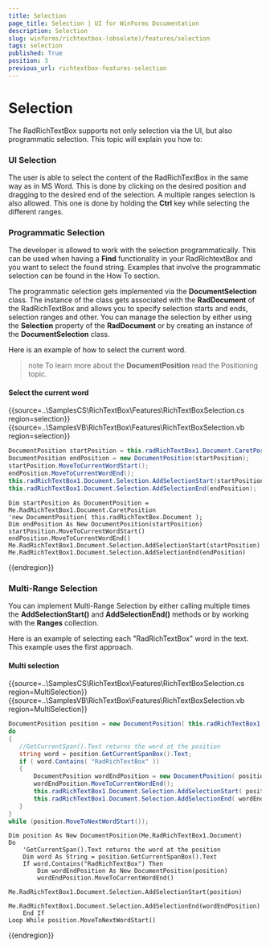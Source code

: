 ```yaml
---
title: Selection
page_title: Selection | UI for WinForms Documentation
description: Selection
slug: winforms/richtextbox-(obsolete)/features/selection
tags: selection
published: True
position: 3
previous_url: richtextbox-features-selection
---
```


# Selection

The RadRichTextBox supports not only selection via the UI, but also programmatic selection. This topic will explain you how to:

### UI Selection

The user is able to select the content of the RadRichTextBox in the same way as in MS Word. This is done by clicking on the desired position and dragging to the desired end of the selection. A multiple ranges selection is also allowed. This one is done by holding the __Ctrl__ key while selecting the different ranges.

### Programmatic Selection

The developer is allowed to work with the selection programmatically. This can be used when having a __Find__ functionality in your RadRichtextBox and you want to select the found string. Examples that involve the programmatic selection can be found in the How To section.

The programmatic selection gets implemented via the __DocumentSelection__ class. The instance of the class gets associated with the __RadDocument__ of the RadRichTextBox and allows you to specify selection starts and ends, selection ranges and other. You can manage the selection by either using the __Selection__ property of the __RadDocument__ or by creating an instance of the __DocumentSelection__ class.

Here is an example of how to select the current word.

>note To learn more about the __DocumentPosition__ read the Positioning topic.
>

#### Select the current word

{{source=..\SamplesCS\RichTextBox\Features\RichTextBoxSelection.cs region=selection}} 
{{source=..\SamplesVB\RichTextBox\Features\RichTextBoxSelection.vb region=selection}} 

````C#
DocumentPosition startPosition = this.radRichTextBox1.Document.CaretPosition; //new DocumentPosition( this.radRichTextBox.Document );
DocumentPosition endPosition = new DocumentPosition(startPosition);
startPosition.MoveToCurrentWordStart();
endPosition.MoveToCurrentWordEnd();
this.radRichTextBox1.Document.Selection.AddSelectionStart(startPosition);
this.radRichTextBox1.Document.Selection.AddSelectionEnd(endPosition);

````
````VB.NET
Dim startPosition As DocumentPosition = Me.RadRichTextBox1.Document.CaretPosition
'new DocumentPosition( this.radRichTextBox.Document );
Dim endPosition As New DocumentPosition(startPosition)
startPosition.MoveToCurrentWordStart()
endPosition.MoveToCurrentWordEnd()
Me.RadRichTextBox1.Document.Selection.AddSelectionStart(startPosition)
Me.RadRichTextBox1.Document.Selection.AddSelectionEnd(endPosition)

````

{{endregion}}

### Multi-Range Selection

You can implement Multi-Range Selection by either calling multiple times the __AddSelectionStart()__ and __AddSelectionEnd()__ methods or by working with the __Ranges__ collection.

Here is an example of selecting each "RadRichTextBox" word in the text. This example uses the first approach.

#### Multi selection

{{source=..\SamplesCS\RichTextBox\Features\RichTextBoxSelection.cs region=MultiSelection}} 
{{source=..\SamplesVB\RichTextBox\Features\RichTextBoxSelection.vb region=MultiSelection}} 

````C#
DocumentPosition position = new DocumentPosition( this.radRichTextBox1.Document );
do
{
   //GetCurrentSpan().Text returns the word at the position
   string word = position.GetCurrentSpanBox().Text;
   if ( word.Contains( "RadRichTextBox" ))
   {
       DocumentPosition wordEndPosition = new DocumentPosition( position );
       wordEndPosition.MoveToCurrentWordEnd();
       this.radRichTextBox1.Document.Selection.AddSelectionStart( position );
       this.radRichTextBox1.Document.Selection.AddSelectionEnd( wordEndPosition );
   }
}
while (position.MoveToNextWordStart());

````
````VB.NET
Dim position As New DocumentPosition(Me.RadRichTextBox1.Document)
Do
    'GetCurrentSpan().Text returns the word at the position
    Dim word As String = position.GetCurrentSpanBox().Text
    If word.Contains("RadRichTextBox") Then
        Dim wordEndPosition As New DocumentPosition(position)
        wordEndPosition.MoveToCurrentWordEnd()
        Me.RadRichTextBox1.Document.Selection.AddSelectionStart(position)
        Me.RadRichTextBox1.Document.Selection.AddSelectionEnd(wordEndPosition)
    End If
Loop While position.MoveToNextWordStart()

````

{{endregion}}